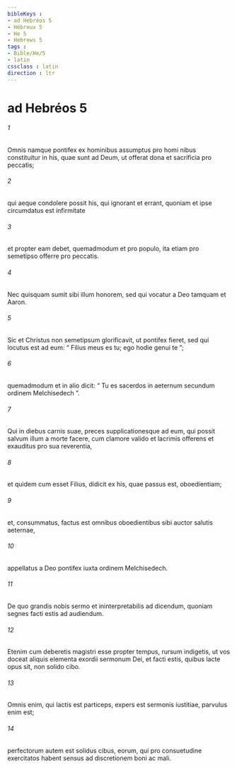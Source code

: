 ```yaml
---
bibleKeys : 
- ad Hebréos 5
- Hébreux 5
- He 5
- Hebrews 5
tags : 
- Bible/He/5
- latin
cssclass : latin
direction : ltr
---
```


# ad Hebréos 5

###### 1
Omnis namque pontifex ex hominibus assumptus pro homi nibus constituitur in his, quae sunt ad Deum, ut offerat dona et sacrificia pro peccatis; 
###### 2
qui aeque condolere possit his, qui ignorant et errant, quoniam et ipse circumdatus est infirmitate 
###### 3
et propter eam debet, quemadmodum et pro populo, ita etiam pro semetipso offerre pro peccatis. 
###### 4
Nec quisquam sumit sibi illum honorem, sed qui vocatur a Deo tamquam et Aaron. 
###### 5
Sic et Christus non semetipsum glorificavit, ut pontifex fieret, sed qui locutus est ad eum: “ Filius meus es tu; ego hodie genui te ”;
###### 6
quemadmodum et in alio dicit: “ Tu es sacerdos in aeternum secundum ordinem Melchisedech ”.
###### 7
Qui in diebus carnis suae, preces supplicationesque ad eum, qui possit salvum illum a morte facere, cum clamore valido et lacrimis offerens et exauditus pro sua reverentia, 
###### 8
et quidem cum esset Filius, didicit ex his, quae passus est, oboedientiam; 
###### 9
et, consummatus, factus est omnibus oboedientibus sibi auctor salutis aeternae, 
###### 10
appellatus a Deo pontifex iuxta ordinem Melchisedech.
###### 11
De quo grandis nobis sermo et ininterpretabilis ad dicendum, quoniam segnes facti estis ad audiendum. 
###### 12
Etenim cum deberetis magistri esse propter tempus, rursum indigetis, ut vos doceat aliquis elementa exordii sermonum Dei, et facti estis, quibus lacte opus sit, non solido cibo. 
###### 13
Omnis enim, qui lactis est particeps, expers est sermonis iustitiae, parvulus enim est; 
###### 14
perfectorum autem est solidus cibus, eorum, qui pro consuetudine exercitatos habent sensus ad discretionem boni ac mali.
